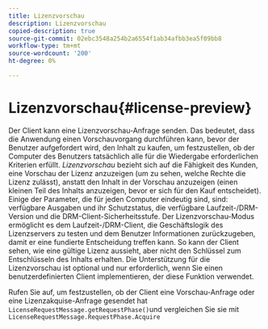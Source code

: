 ```yaml
---
title: Lizenzvorschau
description: Lizenzvorschau
copied-description: true
source-git-commit: 02ebc3548a254b2a6554f1ab34afbb3ea5f09bb8
workflow-type: tm+mt
source-wordcount: '200'
ht-degree: 0%

---
```


# Lizenzvorschau{#license-preview}

Der Client kann eine Lizenzvorschau-Anfrage senden. Das bedeutet, dass die Anwendung einen Vorschauvorgang durchführen kann, bevor der Benutzer aufgefordert wird, den Inhalt zu kaufen, um festzustellen, ob der Computer des Benutzers tatsächlich alle für die Wiedergabe erforderlichen Kriterien erfüllt. *Lizenzvorschau* bezieht sich auf die Fähigkeit des Kunden, eine Vorschau der Lizenz anzuzeigen (um zu sehen, welche Rechte die Lizenz zulässt), anstatt den Inhalt in der Vorschau anzuzeigen (einen kleinen Teil des Inhalts anzuzeigen, bevor er sich für den Kauf entscheidet). Einige der Parameter, die für jeden Computer eindeutig sind, sind: verfügbare Ausgaben und ihr Schutzstatus, die verfügbare Laufzeit-/DRM-Version und die DRM-Client-Sicherheitsstufe. Der Lizenzvorschau-Modus ermöglicht es dem Laufzeit-/DRM-Client, die Geschäftslogik des Lizenzservers zu testen und dem Benutzer Informationen zurückzugeben, damit er eine fundierte Entscheidung treffen kann. So kann der Client sehen, wie eine gültige Lizenz aussieht, aber nicht den Schlüssel zum Entschlüsseln des Inhalts erhalten. Die Unterstützung für die Lizenzvorschau ist optional und nur erforderlich, wenn Sie einen benutzerdefinierten Client implementieren, der diese Funktion verwendet.

Rufen Sie auf, um festzustellen, ob der Client eine Vorschau-Anfrage oder eine Lizenzakquise-Anfrage gesendet hat `LicenseRequestMessage.getRequestPhase()`und vergleichen Sie sie mit `LicenseRequestMessage.RequestPhase.Acquire`
